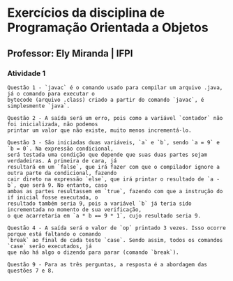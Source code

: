 # Exercícios da disciplina de Programação Orientada a Objetos
## Professor: Ely Miranda | IFPI

### Atividade 1
	
	Questão 1 - `javac` é o comando usado para compilar um arquivo .java, já o comando para executar o 
	bytecode (arquivo .class) criado a partir do comando `javac`, é simplesmente `java`.
	
	Questão 2 - A saída será um erro, pois como a variável `contador` não foi inicializada, não podemos
	printar um valor que não existe, muito menos incrementá-lo.
	
	Questão 3 - São iniciadas duas variáveis, `a` e `b`, sendo `a = 9` e `b = 0`. Na expressão condicional,
	será testada uma condição que depende que suas duas partes sejam verdadeiras. A primeira de cara, já
	resultará em um `false`, que irá fazer com que o compilador ignore a outra parte da condicional, fazendo
	cair direto na expressão `else`, que irá printar o resultado de `a - b`, que será 9. No entanto, caso
	ambas as partes resultassem em `true`, fazendo com que a instrução do if inicial fosse executada, o
	resultado também seria 9, pois a variável `b` já teria sido incrementada no momento de sua verificação,
	o que acarretaria em `a * b == 9 * 1`, cujo resultado seria 9.
	
	Questão 4 - A saída será o valor de `op` printado 3 vezes. Isso ocorre porque está faltando o comando
	`break` ao final de cada teste `case`. Sendo assim, todos os comandos `case` serão executados, já
	que não há algo o dizendo para parar (comando `break`).
	
	Questão 9 - Para as três perguntas, a resposta é a abordagem das questões 7 e 8.